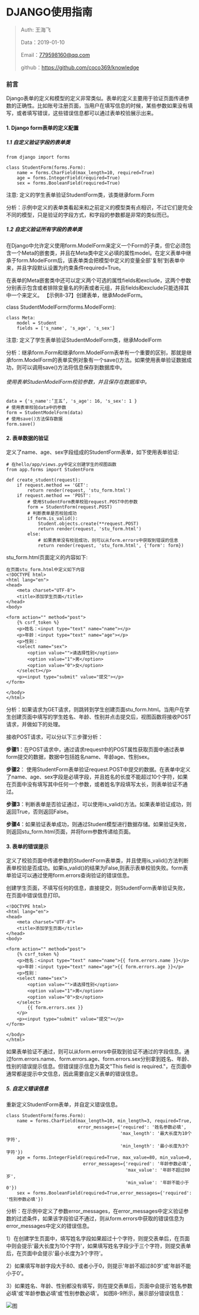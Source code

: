
# DJANGO使用指南

>Auth: 王海飞
>
>Data：2019-01-10
>
>Email：779598160@qq.com
>
>github：https://github.com/coco369/knowledge


### 前言

Django表单的定义和模型的定义非常类似。表单的定义主要用于验证页面传递参数的正确性。比如账号注册页面，当用户在填写信息的时候，某些参数如果没有填写，或者填写错误，这些错误信息都可以通过表单校验展示出来。


#### 1. Django form表单的定义配置

##### 1.1 自定义验证字段的表单类
	
	from django import forms
	
	class StudentForm(forms.Form):
	    name = forms.CharField(max_length=10, required=True)
	    age = forms.IntegerField(required=True)
	    sex = forms.BooleanField(required=True)

注意: 定义的学生表单验证StudentForm类，该类继承form.Form


分析：示例中定义的表单类看起来和之前定义的模型类有点相识，不过它们是完全不同的模型，只是验证的字段方式，和字段的参数都是非常的类似而已。

##### 1.2 自定义验证所有字段的表单类

在Django中允许定义使用form.ModelForm来定义一个Form的子类，但它必须包含一个Meta的嵌套类，并且在Meta类中定义必填的属性model。在定义表单中继承于form.ModelForm后，该表单类会把模型中定义的变量全部'复制'到表单中来，并且字段默认设置为约束条件required=True。

在表单的Meta嵌套类中还可以定义两个可选的属性fields和exclude，这两个参数分别表示包含或者排除变量名的列表或者元组，并且fields和exclude只能选择其中一个来定义。
【示例8-37】创建表单，继承ModelForm。

class StudentModelForm(forms.ModelForm):

    class Meta:
        model = Student
		fields = ['s_name', 's_age', 's_sex']

注意: 定义了学生表单验证StudentModelForm类，继承ModelForm

分析：继承form.Form和继承form.ModelForm表单有一个重要的区别，那就是继承form.ModelForm的表单实例对象有一个save()方法。如果使用表单验证数据成功，则可以调用save()方法将信息保存到数据库中。

###### 使用表单StudenModelForm校验参数，并且保存在数据库中。

	data = {'s_name':’王五’, 's_age': 16, 's_sex': 1 }
	# 使用表单校验data中的参数
	form = StudentModelForm(data)
	# 使用save()方法保存数据
	form.save()

#### 2. 表单数据的验证

定义了name、age、sex字段组成的StudentForm表单，如下使用表单验证:


	# 在hello/app/views.py中定义创建学生的视图函数
	from app.forms import StudentForm
	
	def create_student(request):
	    if request.method == 'GET':
	        return render(request, 'stu_form.html')
	    if request.method == 'POST':
	        # 使用StudentForm表单校验request.POST中的参数
	        form = StudentForm(request.POST)
	        # 判断表单是否校验成功
	        if form.is_valid():
	            Student.objects.create(**request.POST)
	            return render(request, 'stu_form.html')
	        else:
	            # 如果表单没有校验成功，则可以从form.errors中获取到错误的信息
	            return render(request, 'stu_form.html', {'form': form})

stu_form.html页面定义的内容如下:

	在页面stu_form.html中定义如下内容
	<!DOCTYPE html>
	<html lang="en">
	<head>
	    <meta charset="UTF-8">
	    <title>添加学生页面</title>
	</head>
	<body>
	
	<form action="" method="post">
	    {% csrf_token %}
	    <p>姓名：<input type="text" name="name"></p>
	    <p>年龄：<input type="text" name="age"></p>
	    <p>性别：
	    <select name="sex">
			<option value="">请选择性别</option>
	        <option value="1">男</option>
	        <option value="0">女</option>
	    </select></p>
	    <p><input type="submit" value="提交"></p>
	</form>
	
	</body>
	</html>

分析：如果请求为GET请求，则跳转到学生创建页面stu_form.html。当用户在学生创建页面中填写的学生姓名、年龄、性别并点击提交后，视图函数将接收POST请求，并做如下的处理。

接收POST请求，可以分以下三步骤分析：

<b>步骤1</b>：在POST请求中，通过请求request中的POST属性获取页面中通过表单form提交的数据，数据中包括姓名name、年龄age、性别sex。

<b>步骤2</b>： 使用StudentForm表单验证request.POST中提交的数据。在表单中定义了name、age、sex字段是必填字段，并且姓名的长度不能超过10个字符，如果在页面中没有填写其中任何一个参数，或者姓名字段填写太长，则表单验证不通过。

<b>步骤3</b>：判断表单是否验证通过，可以使用is_valid()方法。如果表单验证成功，则返回True，否则返回False。

<b>步骤4</b>：如果验证表单成功，则通过Student模型进行数据存储。如果验证失败，则返回stu_form.html页面，并将form参数传递给页面。

#### 3. 表单的错误提示

定义了校验页面中传递参数的StudentForm表单类，并且使用is_valid()方法判断表单校验是否成功。如果is_valid()的结果为False,则表示表单校验失败。form表单验证可以通过使用form.errors查询验证的错误信息。

创建学生页面，不填写任何的信息，直接提交，则StudentForm表单验证失败，在页面中错误信息打印。
	
	<!DOCTYPE html>
	<html lang="en">
	<head>
	    <meta charset="UTF-8">
	    <title>添加学生页面</title>
	</head>
	<body>
	
	<form action="" method="post">
	    {% csrf_token %}
	    <p>姓名：<input type="text" name="name">{{ form.errors.name }}</p>
	    <p>年龄：<input type="text" name="age">{{ form.errors.age }}</p>
	    <p>性别：
	    <select name="sex">
	        <option value="">请选择性别</option>
	        <option value="1">男</option>
	        <option value="0">女</option>
	    </select>
	        {{ form.errors.sex }}
	    </p>
	    <p><input type="submit" value="提交"></p>
	</form>
	
	</body>
	</html>


如果表单验证不通过，则可以从form.errors中获取到验证不通过的字段信息。通过form.errors.name、form.errors.age、form.errors.sex分别拿到姓名、年龄、性别的错误提示信息。但错误提示信息为英文"This field is required."，在页面中通常都是提示中文信息，因此需要自定义表单的错误信息。

##### 5. 自定义错误信息

重新定义StudentForm表单，并自定义错误信息。


	class StudentForm(forms.Form):
	    name = forms.CharField(max_length=10, min_length=3, required=True,
	                           error_messages={'required': '姓名参数必填',
	                                           'max_length': '最大长度为10个字符',
	                                           'min_length': '最小长度为3个字符'})
	    age = forms.IntegerField(required=True, max_value=80, min_value=0,
	                             error_messages={'required': '年龄参数必填',
	                                             'max_value': '年龄不超过80岁',
	                                             'min_value': '年龄不能小于0'})
	    sex = forms.BooleanField(required=True,error_messages={'required': '性别参数必填'})


分析：在示例中定义了参数error_messages，在error_messages中定义验证参数的过滤条件，如果该字段验证不通过，则从form.errors中获取的错误信息为error_messages中定义的错误信息。

1）在创建学生页面中，填写姓名字段如果超过十个字符，则提交表单后，在页面中则会提示'最大长度为10个字符'，如果填写姓名字段少于三个字符，则提交表单后，在页面中会提示'最小长度为3个字符'。

2）如果填写年龄字段大于80、或者小于0，则提示'年龄不超过80岁'或'年龄不能小于0'。

3）如果姓名、年龄、性别都没有填写，则在提交表单后，页面中会提示'姓名参数必填'或'年龄参数必填'或'性别参数必填'。
 如图8-9所示，展示部分错误信息：

![图](../images/django_form_error.png)